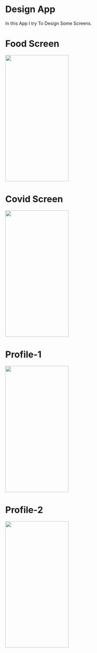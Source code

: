 # Design App

In this App I try To Design Some Screens.


# Food Screen



<img src="https://user-images.githubusercontent.com/58302841/90795819-d02ed980-e30e-11ea-8b13-adb0dfe6d8a0.png" width="200" height="400" />


# Covid Screen

<img src="https://user-images.githubusercontent.com/58302841/90795901-edfc3e80-e30e-11ea-9443-cb995748ec7b.png" width="200" height="400" />
  
  
  
# Profile-1

<img src="https://user-images.githubusercontent.com/58302841/90795993-09674980-e30f-11ea-89fb-8716cd65898d.png" width="200" height="400" />

# Profile-2

<img src="https://user-images.githubusercontent.com/58302841/90796054-1a17bf80-e30f-11ea-97ef-1972083864b6.png" width="200" height="400" />




